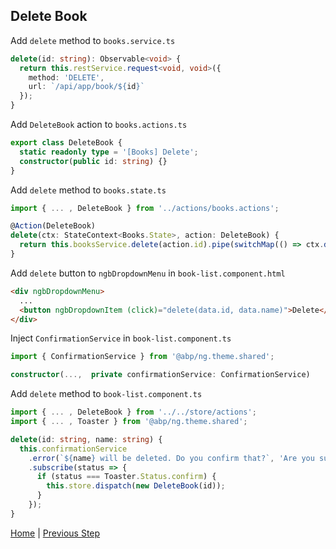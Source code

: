 ## Delete Book

Add `delete` method to `books.service.ts`

```typescript
delete(id: string): Observable<void> {
  return this.restService.request<void, void>({
    method: 'DELETE',
    url: `/api/app/book/${id}`
  });
}
```

Add `DeleteBook` action to `books.actions.ts`

```typescript
export class DeleteBook {
  static readonly type = '[Books] Delete';
  constructor(public id: string) {}
}
```

Add `delete` method to `books.state.ts`

```typescript
import { ... , DeleteBook } from '../actions/books.actions';

@Action(DeleteBook)
delete(ctx: StateContext<Books.State>, action: DeleteBook) {
  return this.booksService.delete(action.id).pipe(switchMap(() => ctx.dispatch(new GetBooks())));
}
```

Add `delete` button to `ngbDropdownMenu` in `book-list.component.html`

```html
<div ngbDropdownMenu>
  ...
  <button ngbDropdownItem (click)="delete(data.id, data.name)">Delete</button>
</div>
```

Inject `ConfirmationService` in `book-list.component.ts`

```typescript
import { ConfirmationService } from '@abp/ng.theme.shared';

constructor(...,  private confirmationService: ConfirmationService)
```

Add `delete` method to `book-list.component.ts`

```typescript
import { ... , DeleteBook } from '../../store/actions';
import { ... , Toaster } from '@abp/ng.theme.shared';

delete(id: string, name: string) {
  this.confirmationService
    .error(`${name} will be deleted. Do you confirm that?`, 'Are you sure?')
    .subscribe(status => {
      if (status === Toaster.Status.confirm) {
        this.store.dispatch(new DeleteBook(id));
      }
    });
}
```

[Home](./../../../README.md) | [Previous Step](StepByStep/../../Step9/Step9.md)
